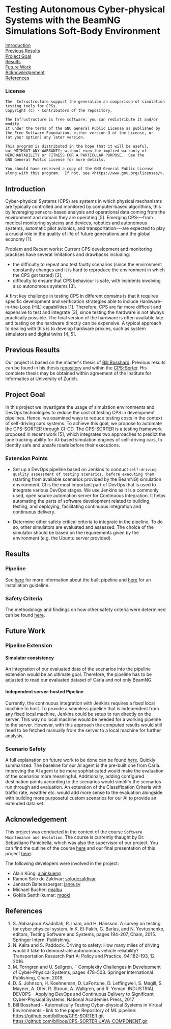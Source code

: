 # Testing Autonomous Cyber-physical Systems with the BeamNG Simulations Soft-Body Environment

[Introduction](https://github.com/janousy/CPS-DevOps/blob/main/README.md#introduction)<br>
[Previous Results](https://github.com/janousy/CPS-DevOps/blob/main/README.md#previous-results)<br>
[Project Goal](https://github.com/janousy/CPS-DevOps/blob/main/README.md#project-goal)<br>
[Results](https://github.com/janousy/CPS-DevOps/blob/main/README.md#results)<br>
[Future Work](https://github.com/janousy/CPS-DevOps/blob/main/README.md#future-work)<br>
[Acknowledgement](https://github.com/janousy/CPS-DevOps/blob/main/README.md#acknowledgement)<br>
[References](https://github.com/janousy/CPS-DevOps/blob/main/README.md#references)

### License

```
The  Infrustructure support the generation an comparison of simulation testing tools for CPSs.
Copyright (C) - Contributors of the repository.

The Infrustructure is free software: you can redistribute it and/or modify
it under the terms of the GNU General Public License as published by
the Free Software Foundation, either version 3 of the License, or
(at your option) any later version.

This program is distributed in the hope that it will be useful,
but WITHOUT ANY WARRANTY; without even the implied warranty of
MERCHANTABILITY or FITNESS FOR A PARTICULAR PURPOSE.  See the
GNU General Public License for more details.

You should have received a copy of the GNU General Public License
along with this program.  If not, see <https://www.gnu.org/licenses/>. 
```

## Introduction

Cyber-physical Systems (CPS) are systems in which physical mechanisms are typically controlled and monitored by computer-based algorithms, this by leveraging sensors-based analysis and operational data coming from the environment and domain they are operating [5]. Emerging CPS---from medical monitoring systems and devices, robotics and autonomous systems, automatic pilot avionics, and transportation---are expected to play a crucial role in the quality of life of future generations and the global economy [1].

Problem and Recent works: Current CPS development and monitoring practises have several limitations and drawbacks including:

- the difficulty to repeat and test faulty scenarios (since the environment constantly changes and it is hard to reproduce the environment in which the CPS got tested) [2];
- difficulty to ensure that CPS behaviour is safe, with incidents involving also autonomous systems [3].

A first key challenge in testing CPS in different domains is that it requires specific development and verification strategies able to include Hardware-in-the-Loop (HiL) capabilities [1]. Therefore, CPS are far more difficult and expensive to test and integrate [3], since testing the hardware is not always practically possible. The final version of the hardware is often available late and testing on the hardware directly can be expensive. A typical approach to dealing with this is to develop hardware proxies, such as system simulators and digital twins [4, 5].

## Previous Results

Our project is based on the master's thesis of [Bill Bosshard](https://github.com/billbos). Previous results can be found in his thesis [repository](https://github.com/billbos/Master-Thesis-CPS-SORTER) and within the [CPS-Sorter](https://github.com/billbos/CPS-SORTER). His complete thesis may be obtained within agreement of the Institute for Informatics at University of Zurich.

## Project Goal

In this project we investigate the usage of simulation environments and DevOps technologies to reduce the cost of testing CPS in development pipelines. Hence, we examined ways to reduce testing costs in the context of self-driving cars systems. To achieve this goal, we propose to automate the CPS-SORTER through CI-CD. The CPS-SORTER is a testing framework proposed in recent work [5], which integrates two approaches to predict the lane tracking ability for AI-based simulation engines of self-driving cars, to identify safe and unsafe roads before their executions.

### Extension Points

- Set up a DevOps pipeline based on Jenkins to conduct `self-driving quality assessment of testing scenarios, before executing them` (starting from available scenarios provided by the BeamNG) simulation environment. CI is the most important part of DevOps that is used to integrate various DevOps stages. We use Jenkins as it is a commonly used, open source automation server for Continuous Integration. It helps automating the parts of software development related to building, testing, and deploying, facilitating continuous integration and continuous delivery.

- Determine other safety critical criteria to integrate in the pipeline. To do so, other simulators are evaluated and assessed. The choice of the simulator should be based on the requirements given by the environment (e.g. the Ubuntu server provided).

## Results

### Pipeline

See [here](https://github.com/janousy/CPS-DevOps/blob/main/pipeline/README.md) for more information about the built pipeline and [here](https://github.com/janousy/CPS-DevOps/blob/main/pipeline/installation.md) for an installation guideline.

### Safety Criteria

The methodology and findings on how other safety criteria were determined can be found [here](https://github.com/janousy/CPS-DevOps/blob/main/simulator/README.md).

## Future Work

### Pipeline Extension

#### Simulator consistency

An integration of our evaluated data of the scenarios into the pipeline extension would be an ultimate goal. Therefore, the pipeline has to be adjusted to read our evaluated dataset of Carla and not only BeamNG.

#### Independent server-hosted Pipeline

Currently, the continuous integration with Jenkins requires a fixed local machine to host. To provide a seamless pipeline that is independent from any fixed local machine, Jenkins could be setup to run directly on the server. This way no local machine would be needed for a working pipeline to the server. However, with this approach the computed results would still need to be fetched manually from the server to a local machine for further analysis.

### Scenario Safety

A full explanation on future work to be done can be found [here](https://github.com/janousy/CPS-DevOps/tree/main/simulator#future-work).
Quickly summarized: The baseline for our AI agent is the pre-built one from Carla. Improving the AI agent to be more sophisticated would make the evaluation of the scenarios more meaningful. Additionally, adding configured destination points according to the scenarios would simplify the scenarios run through and evaluation. An extension of the Classification Criteria with traffic rate, weather etc. would add more sense to the evaluation alongside with building more purposeful custom scenarios for our AI to provide an extended data set.

## Acknowledgement

This project was conducted in the context of the course `Software Maintenance and Evolution`. The course is currently thaught by Dr. Sebastiano Panichella, which was also the supervisor of our project. You can find the outline of the course [here](https://www.ifi.uzh.ch/en/seal/teaching/courses/sme.html) and our final presentation of this project [here](https://github.com/janousy/CPS-DevOps/tree/main/presentation.pdf).

The following developers were involved in the project:

- Alain Küng: [alainkueng](https://github.com/alainkueng)
- Ramon Solo de Zaldivar: [solodezaldivar](https://github.com/solodezaldivar)
- Janosch Baltensberger: [janousy](https://github.com/janousy)
- Michael Bucher: [mialbu](https://github.com/mialbu)
- Gokila Senthilkumar: [mgoki](https://github.com/mgoki)

## References

1. S. Abbaspour Asadollah, R. Inam, and H. Hansson. A survey on testing for cyber physical system. In K. El-Fakih, G. Barlas, and N. Yevtushenko, editors, Testing Software and Systems, pages 194–207, Cham, 2015\. Springer Intern. Publishing.
2. N. Kalra and S. Paddock. Driving to safety: How many miles of driving would it take to demonstrate autonomous vehicle reliability? Transportation Research Part A: Policy and Practice, 94:182–193, 12 2016.
3. M. Torngren and U. Sellgren. ¨ Complexity Challenges in Development of Cyber-Physical Systems, pages 478–503\. Springer International Publishing, Cham, 2018.
4. D. S. Johnson, H. Koehneman, D. LaFortune, D. Leffingwell, S. Magill, S. Mayner, A. Ofer, R. Stroud, A. Wallgren, and R. Yeman. INDUSTRIAL DEVOPS - Applying DevOps and Continuous Delivery to Significant Cyber-Physical Systems. National Academies Press, 2017
5. Bill Bosshard - Automatically Testing Cyber-physical Systems in Virtual Environments - link to the paper Repository of ML pipeline: <https://github.com/billbos/CPS-SORTER.git> <https://github.com/billbos/CPS-SORTER-JAVA-COMPONENT.git>

